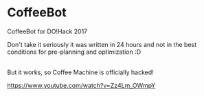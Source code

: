 # CoffeeBot
CoffeeBot for DO!Hack 2017

Don't take it seriously it was written in 24 hours and not in the best conditions for pre-planning and optimization :D <br/><br/>

But it works, so Coffee Machine is officially hacked!

https://www.youtube.com/watch?v=Zz4Lm_OWmpY

